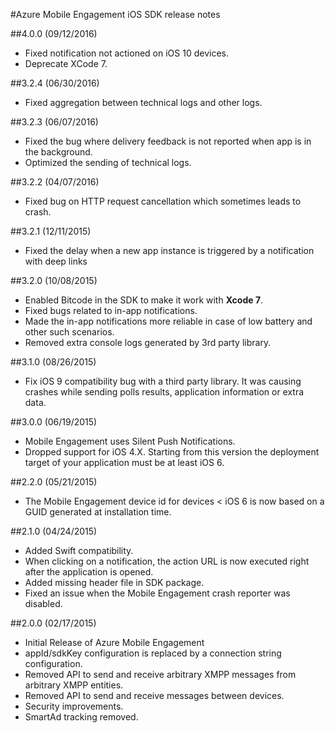 <properties
	pageTitle="Azure Mobile Engagement iOS SDK Release Notes | Microsoft Azure"
	description="Latest updates and procedures for iOS SDK for Azure Mobile Engagement"
	services="mobile-engagement"
	documentationCenter="mobile"
	authors="piyushjo"
	manager="erikre"
	editor="" />

<tags
	ms.service="mobile-engagement"
	ms.workload="mobile"
	ms.tgt_pltfrm="mobile-ios"
	ms.devlang="objective-c"
	ms.topic="article"
	ms.date="09/12/2016"
	ms.author="piyushjo" />

#Azure Mobile Engagement iOS SDK release notes

##4.0.0 (09/12/2016)

-   Fixed notification not actioned on iOS 10 devices.
-   Deprecate XCode 7.

##3.2.4 (06/30/2016)

-   Fixed aggregation between technical logs and other logs.

##3.2.3 (06/07/2016)

-   Fixed the bug where delivery feedback is not reported when app is in the background.
-   Optimized the sending of technical logs.

##3.2.2 (04/07/2016)

-   Fixed bug on HTTP request cancellation which sometimes leads to crash.

##3.2.1 (12/11/2015)

-   Fixed the delay when a new app instance is triggered by a notification with deep links

##3.2.0 (10/08/2015)

-   Enabled Bitcode in the SDK to make it work with **Xcode 7**.
-   Fixed bugs related to in-app notifications.
-   Made the in-app notifications more reliable in case of low battery and other such scenarios.
-   Removed extra console logs generated by 3rd party library.

##3.1.0 (08/26/2015)

-   Fix iOS 9 compatibility bug with a third party library. It was causing crashes while sending polls results, application information or extra data.

##3.0.0 (06/19/2015)

-   Mobile Engagement uses Silent Push Notifications.
-   Dropped support for iOS 4.X. Starting from this version the deployment target of your application must be at least iOS 6.

##2.2.0 (05/21/2015)

-   The Mobile Engagement device id for devices < iOS 6 is now based on a GUID generated at installation time.

##2.1.0 (04/24/2015)

-   Added Swift compatibility.
-   When clicking on a notification, the action URL is now executed right after the application is opened.
-   Added missing header file in SDK package.
-   Fixed an issue when the Mobile Engagement crash reporter was disabled.

##2.0.0 (02/17/2015)

-   Initial Release of Azure Mobile Engagement
-   appId/sdkKey configuration is replaced by a connection string configuration.
-   Removed API to send and receive arbitrary XMPP messages from arbitrary XMPP entities.
-   Removed API to send and receive messages between devices.
-   Security improvements.
-   SmartAd tracking removed.
